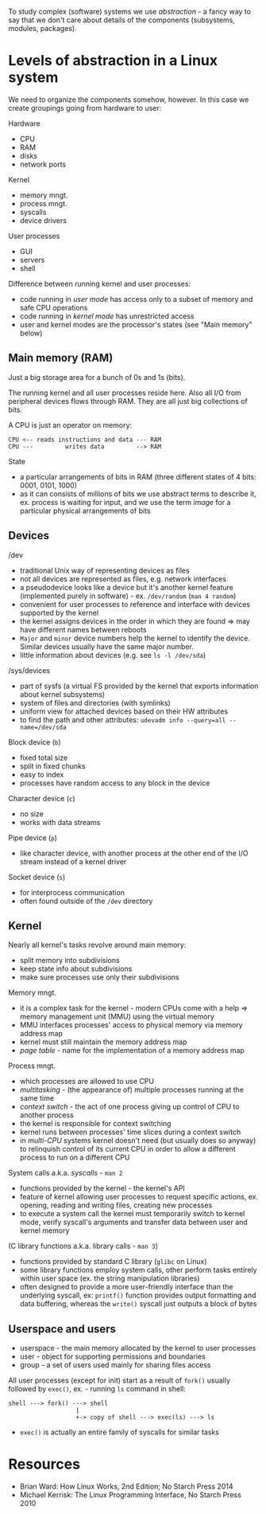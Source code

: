 To study complex (software) systems we use *abstraction* - a fancy way to say that we
don't care about details of the components (subsystems, modules, packages).

Levels of abstraction in a Linux system
=======================================

We need to organize the components somehow, however. In this case we create
groupings going from hardware to user:

Hardware

* CPU
* RAM
* disks
* network ports

Kernel

* memory mngt.
* process mngt.
* syscalls
* device drivers

User processes

* GUI
* servers
* shell

Difference between running kernel and user processes:

* code running in *user mode* has access only to a subset of memory and safe
    CPU operations
* code running in *kernel mode* has unrestricted access
* user and kernel modes are the processor's states (see "Main memory" below)

Main memory (RAM)
-----------------

Just a big storage area for a bunch of 0s and 1s (bits).

The running kernel and all user processes reside here. Also all I/O from peripheral devices flows through RAM. They are all just big collections of bits.

A CPU is just an operator on memory:

    CPU <-- reads instructions and data --- RAM
    CPU ---         writes data         --> RAM

State

* a particular arrangements of bits in RAM (three different states of 4 bits: 0001, 0101, 1000)
* as it can consists of millions of bits we use abstract terms to describe it, ex. process is waiting for input, and we use the term *image* for a particular physical arrangements of bits

Devices
-------

/dev

* traditional Unix way of representing devices as files
* not all devices are represented as files, e.g. network interfaces
* a pseudodevice looks like a device but it's another kernel feature
  (implemented purely in software) - ex. `/dev/random` (`man 4 random`)
* convenient for user processes to reference and interface with devices supported by the kernel
* the kernel assigns devices in the order in which they are found => may have different names between reboots
* `Major` and `minor` device numbers help the kernel to identify the device. 
   Similar devices usually have the same major number.
* little information about devices (e.g. see `ls -l /dev/sda`)

/sys/devices

* part of sysfs (a virtual FS provided by the kernel that exports information about kernel subsystems)
* system of files and directories (with symlinks)
* uniform view for attached devices based on their HW attributes
* to find the path and other attributes: `udevadm info --query=all --name=/dev/sda`

Block device (`b`)

* fixed total size
* split in fixed chunks
* easy to index
* processes have random access to any block in the device

Character device (`c`)

* no size
* works with data streams

Pipe device (`p`)

* like character device, with another process at the other end of the I/O stream instead of a kernel driver

Socket device (`s`)

* for interprocess communication
* often found outside of the `/dev` directory

Kernel
------

Nearly all kernel's tasks revolve around main memory:

* split memory into subdivisions
* keep state info about subdivisions
* make sure processes use only their subdivisions

Memory mngt.

* it is a complex task for the kernel - modern CPUs come with a help => memory
    management unit (MMU) using the virtual memory
* MMU interfaces processes' access to physical memory via memory address map
* kernel must still maintain the memory address map
* *page table* - name for the implementation of a memory address map

Process mngt.

* which processes are allowed to use CPU
* *multitasking* - (the appearance of) multiple processes running at the same time
* *context switch* - the act of one process giving up control of CPU to another process
 * the kernel is responsible for context switching
 * kernel runs between processes' time slices during a context switch
 * in *multi-CPU* systems kernel doesn't need (but usually does so anyway) to relinquish control of its current
    CPU in order to allow a different process to run on a different CPU

System calls a.k.a. *syscalls* - `man 2`

* functions provided by the kernel - the kernel's API
* feature of kernel allowing user processes to request specific actions, ex.
    opening, reading and writing files, creating new processes
* to execute a system call the kernel must temporarily switch to kernel mode,
    verify syscall's arguments and transfer data between user and kernel
    memory

(C library functions a.k.a. library calls - `man 3`)

* functions provided by standard C library (`glibc` on Linux)
* some library functions employ system calls, other perform tasks entirely within user space (ex. the string manipulation libraries)
* often designed to provide a more user-friendly interface than the underlying
    syscall, ex: `printf()` function provides output formatting and data
    buffering, whereas the `write()` syscall just outputs a block of bytes

Userspace and users
-------------------

* userspace - the main memory allocated by the kernel to user processes
* user - object for supporting permissions and boundaries
* group - a set of users used mainly for sharing files access

All user processes (except for init) start as a result of `fork()` usually
   followed by `exec()`, ex. - running `ls` command in shell:

    shell ---> fork() ---> shell
                       |
                       +-> copy of shell ---> exec(ls) ---> ls
                           
* `exec()` is actually an entire family of syscalls for similar tasks

Resources
=========

* Brian Ward: How Linux Works, 2nd  Edition; No Starch Press 2014
* Michael Kerrisk: The Linux Programming Interface, No Starch Press 2010
